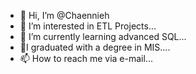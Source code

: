 - 👋 Hi, I’m @Chaennieh
- 👀 I’m interested in ETL Projects...
- 🌱 I’m currently learning advanced SQL...
- 💞️I graduated with a degree in MIS....
- 📫 How to reach me via e-mail...

<!---
Chaennieh/Chaennieh is a ✨ special ✨ repository because its `README.md` (this file) appears on your GitHub profile.
You can click the Preview link to take a look at your changes.
--->

